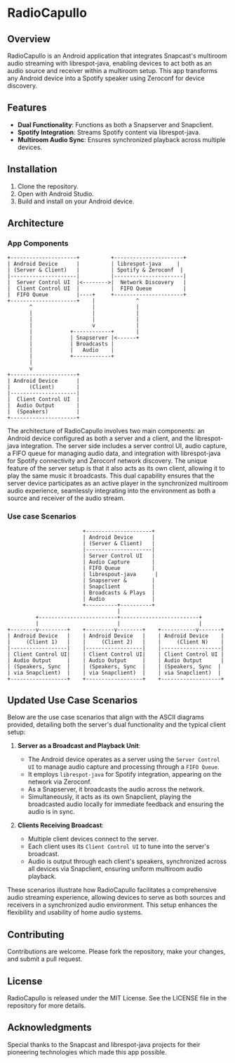 # RadioCapullo

## Overview
RadioCapullo is an Android application that integrates Snapcast's multiroom audio streaming with librespot-java, enabling devices to act both as an audio source and receiver within a multiroom setup. This app transforms any Android device into a Spotify speaker using Zeroconf for device discovery.

## Features
- **Dual Functionality**: Functions as both a Snapserver and Snapclient.
- **Spotify Integration**: Streams Spotify content via librespot-java.
- **Multiroom Audio Sync**: Ensures synchronized playback across multiple devices.

## Installation
1. Clone the repository.
2. Open with Android Studio.
3. Build and install on your Android device.

## Architecture
### App Components
```
+---------------------+          +----------------------+
| Android Device      |          | librespot-java     |
| (Server & Client)   |          | Spotify & Zeroconf  |
|---------------------|          |----------------------|
|  Server Control UI  |<-------->|  Network Discovery   |
|  Client Control UI  |          |  FIFO Queue          |
|  FIFO Queue         |----+     +----------------------+
+---------------------+    |             ^
       ^                   |             |
       |                   |             |
       |                   |             |
       |                   v             |
       |            +------------+       |
       |            | Snapserver |<------+
       |            | Broadcasts | 
       |            |   Audio    |
       |            +------------+
       |
       v
+---------------------+
| Android Device      |
|      (Client)       |
|---------------------|
|  Client Control UI  |
|  Audio Output       |
|  (Speakers)         |
+---------------------+

```
The architecture of RadioCapullo involves two main components: an Android device configured as both a server and a client, and the librespot-java integration. The server side includes a server control UI, audio capture, a FIFO queue for managing audio data, and integration with librespot-java for Spotify connectivity and Zeroconf network discovery. The unique feature of the server setup is that it also acts as its own client, allowing it to play the same music it broadcasts. This dual capability ensures that the server device participates as an active player in the synchronized multiroom audio experience, seamlessly integrating into the environment as both a source and receiver of the audio stream.



### Use case Scenarios
```
                        +---------------------+
                        | Android Device      |
                        | (Server & Client)   |
                        |---------------------|
                        | Server Control UI   |
                        | Audio Capture       |
                        | FIFO Queue          |
                        | librespout-java      |
                        | Snapserver &        |
                        | Snapclient          |
                        | Broadcasts & Plays  |
                        | Audio               |
                        +----------+----------+
                                   |
         +-------------------------+-------------------------+
         |                         |                         |
+--------v---------+    +---------v--------+    +-----------v-------+
| Android Device   |    | Android Device   |    | Android Device    |
|     (Client 1)   |    |     (Client 2)   |    |     (Client N)    |
|------------------|    |------------------|    |-------------------|
| Client Control UI|    | Client Control UI|    | Client Control UI |
| Audio Output     |    | Audio Output     |    | Audio Output      |
| (Speakers, Sync  |    | (Speakers, Sync  |    | (Speakers, Sync  |
| via Snapclient)  |    | via Snapclient)  |    | via Snapclient)  |
+------------------+    +------------------+    +-------------------+
```
## Updated Use Case Scenarios
Below are the use case scenarios that align with the ASCII diagrams provided, detailing both the server's dual functionality and the typical client setup:

1. **Server as a Broadcast and Playback Unit**: 
   - The Android device operates as a server using the `Server Control UI` to manage audio capture and processing through a `FIFO Queue`.
   - It employs `librespot-java` for Spotify integration, appearing on the network via Zeroconf.
   - As a Snapserver, it broadcasts the audio across the network.
   - Simultaneously, it acts as its own Snapclient, playing the broadcasted audio locally for immediate feedback and ensuring the audio is in sync.

2. **Clients Receiving Broadcast**:
   - Multiple client devices connect to the server.
   - Each client uses its `Client Control UI` to tune into the server's broadcast.
   - Audio is output through each client's speakers, synchronized across all devices via Snapclient, ensuring uniform multiroom audio playback.

These scenarios illustrate how RadioCapullo facilitates a comprehensive audio streaming experience, allowing devices to serve as both sources and receivers in a synchronized audio environment. This setup enhances the flexibility and usability of home audio systems.

## Contributing
Contributions are welcome. Please fork the repository, make your changes, and submit a pull request.

## License
RadioCapullo is released under the MIT License. See the LICENSE file in the repository for more details.

## Acknowledgments
Special thanks to the Snapcast and librespot-java projects for their pioneering technologies which made this app possible.